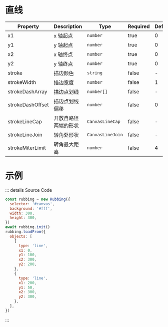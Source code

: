 # 直线

| Property         | Description          | Type             | Required | Default |
| ---------------- | -------------------- | ---------------- | -------- | ------- |
| x1               | x 轴起点             | `number`         | true     | 0       |
| y1               | y 轴起点             | `number`         | true     | 0       |
| x2               | x 轴终点             | `number`         | true     | 0       |
| y2               | y 轴终点             | `number`         | true     | 0       |
| stroke           | 描边颜色             | `string`         | false    | -       |
| strokeWidth      | 描边宽度             | `number`         | false    | 1       |
| strokeDashArray  | 描边点划线           | `number[]`       | false    | -       |
| strokeDashOffset | 描边点划线偏移       | `number`         | false    | 0       |
| strokeLineCap    | 开放自路径两端的形状 | `CanvasLineCap`  | false    | -       |
| strokeLineJoin   | 转角处形状           | `CanvasLineJoin` | false    | -       |
| strokeMiterLimit | 转角最大距离         | `number`         | false    | 4       |

# 示例

<ClientOnly>
  <canvas id="canvas"></canvas>
</ClientOnly>

<script>
if (!import.meta.env.SSR) {
  import('https://unpkg.com/rubbing@latest/dist/index.mjs').then(async ({ Rubbing }) => {
    const rubbing = new Rubbing({
      selector: '#canvas',
      background: '#fff',
      width: 300,
      height: 300,
    })
    await rubbing.init()
    rubbing.loadFrom({
      objects: [
        {
          type: 'line',
          stroke: '#7c3aed',
          x1: 0,
          y1: 100,
          x2: 300,
          y2: 200,
        },
        {
          type: 'line',
          stroke: '#7c3aed',
          x1: 200,
          y1: 50,
          x2: 300,
          y2: 300,
        },
      ],
    })
  })
}
</script>

::: details Source Code

```js
const rubbing = new Rubbing({
  selector: '#canvas',
  background: '#fff',
  width: 300,
  height: 300,
})
await rubbing.init()
rubbing.loadFrom({
  objects: [
    {
      type: 'line',
      x1: 0,
      y1: 100,
      x2: 300,
      y2: 200,
    },
    {
      type: 'line',
      x1: 200,
      y1: 50,
      x2: 300,
      y2: 300,
    },
  ],
})
```

:::
